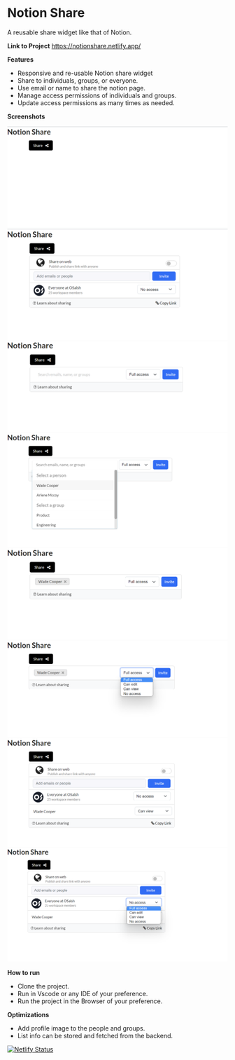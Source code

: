 # Notion Share
A reusable share widget like that of Notion. 

**Link to Project**  https://notionshare.netlify.app/


**Features** 
- Responsive and re-usable Notion share widget
- Share to individuals, groups, or everyone.
- Use email or name to share the notion page.
- Manage access permissions of individuals and groups.
- Update access permissions as many times as needed.


**Screenshots**

![alt tag](./assets/img/page1.png)
![alt tag](./assets/img/page2.png)
![alt tag](./assets/img/page3.png)
![alt tag](./assets/img/page4.png)
![alt tag](./assets/img/page5.png)
![alt tag](./assets/img/page6.png)
![alt tag](./assets/img/page7.png)
![alt tag](./assets/img/page8.png)



**How to run**
- Clone the project.
- Run in Vscode or any IDE of your preference.
- Run the project in the Browser of your preference.

**Optimizations**
- Add profile image to the people and groups.
- List info can be stored and fetched from the backend. 




[![Netlify Status](https://api.netlify.com/api/v1/badges/d45cca2d-36cf-495a-9740-961b81f352d1/deploy-status)](https://app.netlify.com/sites/notionshare/deploys)
